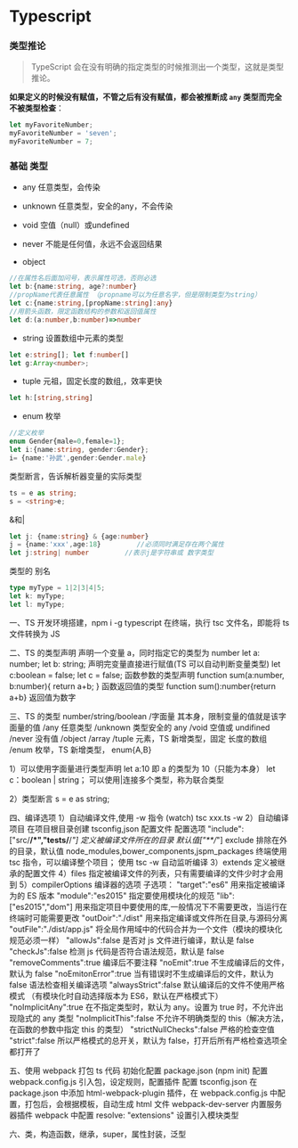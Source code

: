 # Typescript

### 类型推论

> TypeScript 会在没有明确的指定类型的时候推测出一个类型，这就是类型推论。

**如果定义的时候没有赋值，不管之后有没有赋值，都会被推断成 `any` 类型而完全不被类型检查**：

```js
let myFavoriteNumber;
myFavoriteNumber = 'seven';
myFavoriteNumber = 7;
```

### 基础 类型

- any	任意类型，会传染
- unknown    任意类型，安全的any，不会传染

- void	 空值（null）或undefined
- never    不能是任何值，永远不会返回结果

- object	 

```typescript
//在属性名后面加问号，表示属性可选，否则必选
let b:{name:string, age?:number}
//propName代表任意属性 （propname可以为任意名字，但是限制类型为string）
let c:{name:string,[propName:string]:any}
//用箭头函数，限定函数结构的参数和返回值属性
let d:(a:number,b:number)=>number
```

- string	设置数组中元素的类型

```typescript
let e:string[]; let f:number[]
let g:Array<number>;
```

- tuple	元祖，固定长度的数组,，效率更快

```typescript
let h:[string,string]
```

- enum    枚举

```typescript
//定义枚举
enum Gender{male=0,female=1};
let i:{name:string, gender:Gender};
i= {name:'孙武',gender:Gender.male}
```



类型断言，告诉解析器变量的实际类型

```typescript
ts = e as string;
s = <string>e;
```

&和|

```typescript
let j: {name:string} & {age:number}
j = {name:'xxx',age:18}			//必须同时满足存在两个属性
let j:string| number         //表示j是字符串或 数字类型
```

类型的 别名

```typescript
type myType = 1|2|3|4|5;
let k: myType;
let l: myType;
```



一、TS 开发环境搭建，npm i -g typescript
在终端，执行 tsc 文件名，即能将 ts 文件转换为 JS

二、TS 的类型声明
声明一个变量 a，同时指定它的类型为 number
let a: number; let b: string;
声明完变量直接进行赋值(TS 可以自动判断变量类型)
let c:boolean = false; let c = false;
函数参数的类型声明
function sum(a:number, b:number){
return a+b;
}
函数返回值的类型
function sum():number{return a+b} 返回值为数字

三、TS 的类型
number/string/boolean
/字面量 其本身，限制变量的值就是该字面量的值
/any 任意类型
/unknown 类型安全的 any
/void 空值或 undifined
/never 没有值
/object /array
/tuple 元素，TS 新增类型，固定 长度的数组
/enum 枚举，TS 新增类型， enum{A,B}

1）可以使用字面量进行类型声明
let a:10 即 a 的类型为 10（只能为本身）
let c：boolean | string； 可以使用|连接多个类型，称为联合类型

2）类型断言
s = e as string;

四、编译选项
1）自动编译文件,使用 -w 指令 (watch)
tsc xxx.ts -w
2）自动编译项目
在项目根目录创建 tsconfig,json 配置文件
配置选项 "include":["src/**/*","tests/**/*"]
定义被编译文件所在的目录 默认值["**/*"]
exclude 排除在外的目录，默认值 node_modules,bower_components,jspm_packages
终端使用 tsc 指令，可以编译整个项目； 使用 tsc -w 自动监听编译
3）extends 定义被继承的配置文件
4）files 指定被编译文件的列表，只有需要编译的文件少时才会用到
5）compilerOptions 编译器的选项
子选项：
"target":"es6" 用来指定被编译为的 ES 版本
"module":"es2015" 指定要使用模块化的规范
"lib":["es2015","dom"] 用来指定项目中要使用的库,一般情况下不需要更改，当运行在终端时可能需要更改
"outDoir":"./dist" 用来指定编译或文件所在目录,与源码分离
"outFile":"./dist/app.js" 将全局作用域中的代码合并为一个文件（模块的模块化规范必须一样）
"allowJs":false 是否对 js 文件进行编译，默认是 false
"checkJs":false 检测 js 代码是否符合语法规范，默认是 false
"removeComments":true 编译后不要注释
"noEmit":true 不生成编译后的文件，默认为 false
"noEmitonError":true 当有错误时不生成编译后的文件，默认为 false
语法检查相关编译选项
"alwaysStrict":false 默认编译后的文件不使用严格模式 （有模块化时自动选择版本为 ES6，默认在严格模式下）
"noImplicitAny":true 在不指定类型时，默认为 any。设置为 true 时，不允许出现隐式的 any 类型
"noImplicitThis":false 不允许不明确类型的 this（解决方法，在函数的参数中指定 this 的类型）
"strictNullChecks":false 严格的检查空值
"strict":false 所以严格模式的总开关，默认为 false，打开后所有严格检查选项全都打开了

五、使用 webpack 打包 ts 代码
初始化配置 package.json (npm init)
配置 webpack.config.js 引入包，设定规则，配置插件
配置 tsconfig.json
在 package.json 中添加 html-webpack-plugin 插件，在 webpack.config.js 中配置，打包后，会根据模板，自动生成 html 文件
webpack-dev-server 内置服务器插件
webpack 中配置 resolve: "extensions" 设置引入模块类型

六、类，构造函数，继承，super，属性封装，泛型